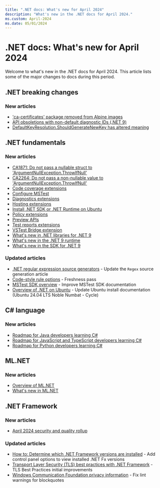 ```yaml
---
title: ".NET docs: What's new for April 2024"
description: "What's new in the .NET docs for April 2024."
ms.custom: April-2024
ms.date: 05/01/2024
---
```


# .NET docs: What's new for April 2024

Welcome to what's new in the .NET docs for April 2024. This article lists some of the major changes to docs during this period.

## .NET breaking changes

### New articles

- ['ca-certificates' package removed from Alpine images](../core/compatibility/containers/8.0/ca-certificates-package.md)
- [API obsoletions with non-default diagnostic IDs (.NET 9)](../core/compatibility/core-libraries/9.0/obsolete-apis-with-custom-diagnostics.md)
- [DefaultKeyResolution.ShouldGenerateNewKey has altered meaning](../core/compatibility/aspnet-core/9.0/key-resolution.md)

## .NET fundamentals

### New articles

- [CA1871: Do not pass a nullable struct to 'ArgumentNullException.ThrowIfNull'](../fundamentals/code-analysis/quality-rules/ca1871.md)
- [CA2264: Do not pass a non-nullable value to 'ArgumentNullException.ThrowIfNull'](../fundamentals/code-analysis/quality-rules/ca2264.md)
- [Code coverage extensions](../core/testing/unit-testing-platform-extensions-code-coverage.md)
- [Configure MSTest](../core/testing/unit-testing-mstest-configure.md)
- [Diagnostics extensions](../core/testing/unit-testing-platform-extensions-diagnostics.md)
- [Hosting extensions](../core/testing/unit-testing-platform-extensions-hosting.md)
- [Install .NET SDK or .NET Runtime on Ubuntu](../core/install/linux-ubuntu-install.md)
- [Policy extensions](../core/testing/unit-testing-platform-extensions-policy.md)
- [Preview APIs](../fundamentals/apicompat/preview-apis.md)
- [Test reports extensions](../core/testing/unit-testing-platform-extensions-test-reports.md)
- [VSTest Bridge extension](../core/testing/unit-testing-platform-extensions-vstest-bridge.md)
- [What's new in .NET libraries for .NET 9](../core/whats-new/dotnet-9/libraries.md)
- [What's new in the .NET 9 runtime](../core/whats-new/dotnet-9/runtime.md)
- [What's new in the SDK for .NET 9](../core/whats-new/dotnet-9/sdk.md)

### Updated articles

- [.NET regular expression source generators](../standard/base-types/regular-expression-source-generators.md) - Update the `Regex` source generation article
- [Code-style rule options](../fundamentals/code-analysis/code-style-rule-options.md) - Freshness pass
- [MSTest SDK overview](../core/testing/unit-testing-mstest-sdk.md) - Improve MSTest SDK documentation
- [Overview of .NET on Ubuntu](../core/install/linux-ubuntu.md) - Update Ubuntu install documentation (Ubuntu 24.04 LTS Noble Numbat - Cycle)

## C# language

### New articles

- [Roadmap for Java developers learning C\#](../csharp/tour-of-csharp/tips-for-java-developers.md)
- [Roadmap for JavaScript and TypeScript developers learning C\#](../csharp/tour-of-csharp/tips-for-javascript-developers.md)
- [Roadmap for Python developers learning C\#](../csharp/tour-of-csharp/tips-for-python-developers.md)

## ML.NET

### New articles

- [Overview of ML.NET](../machine-learning/overview.md)
- [What's new in ML.NET](../machine-learning/whats-new/overview.md)

## .NET Framework

### New articles

- [April 2024 security and quality rollup](../framework/release-notes/2024/04-april-security-and-quality-rollup.md)

### Updated articles

- [How to: Determine which .NET Framework versions are installed](../framework/migration-guide/how-to-determine-which-versions-are-installed.md) - Add control panel options to view installed .NET Fx versions
- [Transport Layer Security (TLS) best practices with .NET Framework](../framework/network-programming/tls.md) - TLS Best Practices initial improvements
- [Windows Communication Foundation privacy information](../framework/wcf/privacy-information.md) - Fix lint warnings for blockquotes

